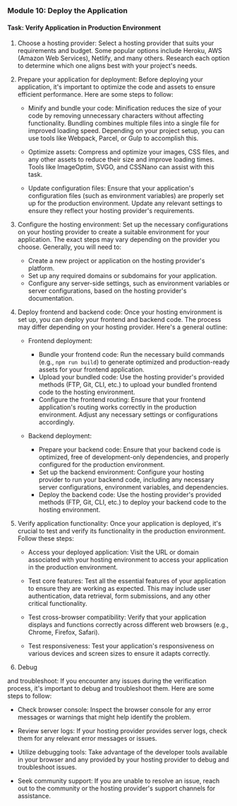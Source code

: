 

### Module 10: Deploy the Application

#### Task: Verify Application in Production Environment

1. Choose a hosting provider: Select a hosting provider that suits your requirements and budget. Some popular options include Heroku, AWS (Amazon Web Services), Netlify, and many others. Research each option to determine which one aligns best with your project's needs.

2. Prepare your application for deployment: Before deploying your application, it's important to optimize the code and assets to ensure efficient performance. Here are some steps to follow:

   - Minify and bundle your code: Minification reduces the size of your code by removing unnecessary characters without affecting functionality. Bundling combines multiple files into a single file for improved loading speed. Depending on your project setup, you can use tools like Webpack, Parcel, or Gulp to accomplish this.

   - Optimize assets: Compress and optimize your images, CSS files, and any other assets to reduce their size and improve loading times. Tools like ImageOptim, SVGO, and CSSNano can assist with this task.

   - Update configuration files: Ensure that your application's configuration files (such as environment variables) are properly set up for the production environment. Update any relevant settings to ensure they reflect your hosting provider's requirements.

3. Configure the hosting environment: Set up the necessary configurations on your hosting provider to create a suitable environment for your application. The exact steps may vary depending on the provider you choose. Generally, you will need to:

   - Create a new project or application on the hosting provider's platform.
   - Set up any required domains or subdomains for your application.
   - Configure any server-side settings, such as environment variables or server configurations, based on the hosting provider's documentation.

4. Deploy frontend and backend code: Once your hosting environment is set up, you can deploy your frontend and backend code. The process may differ depending on your hosting provider. Here's a general outline:

   - Frontend deployment:
     - Bundle your frontend code: Run the necessary build commands (e.g., `npm run build`) to generate optimized and production-ready assets for your frontend application.
     - Upload your bundled code: Use the hosting provider's provided methods (FTP, Git, CLI, etc.) to upload your bundled frontend code to the hosting environment.
     - Configure the frontend routing: Ensure that your frontend application's routing works correctly in the production environment. Adjust any necessary settings or configurations accordingly.

   - Backend deployment:
     - Prepare your backend code: Ensure that your backend code is optimized, free of development-only dependencies, and properly configured for the production environment.
     - Set up the backend environment: Configure your hosting provider to run your backend code, including any necessary server configurations, environment variables, and dependencies.
     - Deploy the backend code: Use the hosting provider's provided methods (FTP, Git, CLI, etc.) to deploy your backend code to the hosting environment.

5. Verify application functionality: Once your application is deployed, it's crucial to test and verify its functionality in the production environment. Follow these steps:

   - Access your deployed application: Visit the URL or domain associated with your hosting environment to access your application in the production environment.

   - Test core features: Test all the essential features of your application to ensure they are working as expected. This may include user authentication, data retrieval, form submissions, and any other critical functionality.

   - Test cross-browser compatibility: Verify that your application displays and functions correctly across different web browsers (e.g., Chrome, Firefox, Safari).

   - Test responsiveness: Test your application's responsiveness on various devices and screen sizes to ensure it adapts correctly.

6. Debug

 and troubleshoot: If you encounter any issues during the verification process, it's important to debug and troubleshoot them. Here are some steps to follow:

   - Check browser console: Inspect the browser console for any error messages or warnings that might help identify the problem.

   - Review server logs: If your hosting provider provides server logs, check them for any relevant error messages or issues.

   - Utilize debugging tools: Take advantage of the developer tools available in your browser and any provided by your hosting provider to debug and troubleshoot issues.

   - Seek community support: If you are unable to resolve an issue, reach out to the community or the hosting provider's support channels for assistance.

